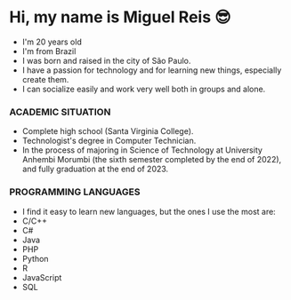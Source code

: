 # Hi, my name is Miguel Reis 😎

- I'm 20 years old 
- I'm from Brazil
- I was born and raised in the city of São Paulo.
- I have a passion for technology and for learning new things, especially create them.
- I can socialize easily and work very well both in groups and alone.

### ACADEMIC SITUATION
- Complete high school (Santa Virginia College).
- Technologist's degree in Computer Technician.
- In the process of majoring in Science of Technology at University Anhembi Morumbi (the sixth semester completed by the end of 2022), and fully graduation at the end of 2023.


### PROGRAMMING LANGUAGES 
- I find it easy to learn new languages, but the ones I use the most are:
- C/C++
- C#
- Java
- PHP
- Python
- R
- JavaScript
- SQL
